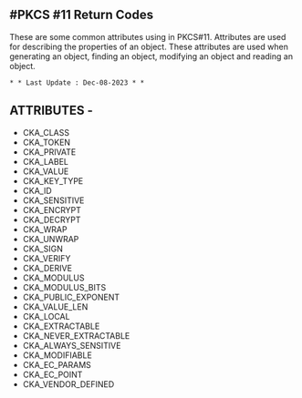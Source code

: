 #PKCS #11 Return Codes
-----------------------

These are some common attributes using in PKCS#11. Attributes are used for describing the properties of an object. These attributes are used when generating an 
object, finding an object, modifying an object and reading an object. 

	* * Last Update : Dec-08-2023 * *



ATTRIBUTES -
----------

+ CKA_CLASS
+ CKA_TOKEN
+ CKA_PRIVATE
+ CKA_LABEL
+ CKA_VALUE
+ CKA_KEY_TYPE
+ CKA_ID
+ CKA_SENSITIVE
+ CKA_ENCRYPT
+ CKA_DECRYPT
+ CKA_WRAP
+ CKA_UNWRAP
+ CKA_SIGN
+ CKA_VERIFY
+ CKA_DERIVE
+ CKA_MODULUS
+ CKA_MODULUS_BITS
+ CKA_PUBLIC_EXPONENT
+ CKA_VALUE_LEN
+ CKA_LOCAL
+ CKA_EXTRACTABLE
+ CKA_NEVER_EXTRACTABLE
+ CKA_ALWAYS_SENSITIVE
+ CKA_MODIFIABLE
+ CKA_EC_PARAMS
+ CKA_EC_POINT
+ CKA_VENDOR_DEFINED

